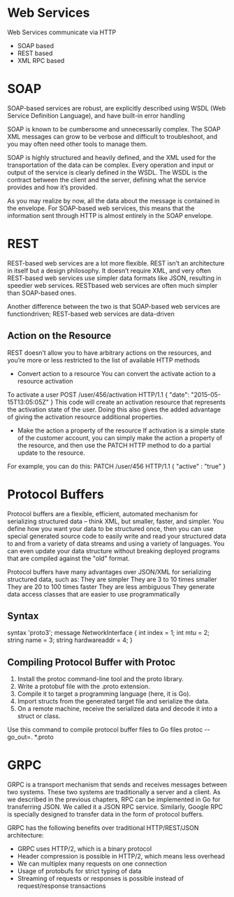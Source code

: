 # Web Services
Web Services communicate via HTTP
- SOAP based
- REST based
- XML RPC based 

# SOAP
SOAP-based services are robust, are explicitly described using WSDL
(Web Service Definition Language), and have built-in error handling

SOAP is known to be cumbersome and unnecessarily complex. The SOAP XML
messages can grow to be verbose and difficult to troubleshoot, and you may often
need other tools to manage them.

SOAP is highly structured and heavily defined, and the XML used for the transportation
of the data can be complex. Every operation and input or output of the service
is clearly defined in the WSDL. The WSDL is the contract between the client and the
server, defining what the service provides and how it’s provided.

As you may realize by now, all the data about the message is contained in the envelope.
For SOAP-based web services, this means that the information sent through
HTTP is almost entirely in the SOAP envelope.


# REST

REST-based web services are a lot more flexible. REST isn’t an architecture in itself
but a design philosophy. It doesn’t require XML, and very often REST-based web services
use simpler data formats like JSON, resulting in speedier web services. RESTbased
web services are often much simpler than SOAP-based ones.

Another difference between the two is that SOAP-based web services are functiondriven;
REST-based web services are data-driven

## Action on the Resource
REST doesn’t allow you to have arbitrary actions on the resources, and you’re more or less restricted to the list of available HTTP methods

- Convert action to a resource 
You can convert the activate action to a resource activation

To activate a user 
POST /user/456/activation HTTP/1.1
{ "date": "2015-05-15T13:05:05Z" }
This code will create an activation resource that represents the activation state of the
user. Doing this also gives the added advantage of giving the activation resource additional
properties.

- Make the action a property of the resource
If activation is a simple state of the customer account, you can simply make the action
a property of the resource, and then use the PATCH HTTP method to do a partial update to the resource. 

For example, you can do this:
PATCH /user/456 HTTP/1.1
{ "active" : "true" }

# Protocol Buffers
Protocol buffers are a flexible, efficient, automated mechanism for serializing structured
data – think XML, but smaller, faster, and simpler. You define how you want your data to
be structured once, then you can use special generated source code to easily write and read
your structured data to and from a variety of data streams and using a variety of
languages. You can even update your data structure without breaking deployed programs
that are compiled against the "old" format.

Protocol buffers have many advantages over JSON/XML for serializing structured data,
such as:
They are simpler
They are 3 to 10 times smaller
They are 20 to 100 times faster
They are less ambiguous
They generate data access classes that are easier to use programmatically

## Syntax
syntax 'proto3';
message NetworkInterface {
int index = 1;
int mtu = 2;
string name = 3;
string hardwareaddr = 4;
}


## Compiling Protocol Buffer with Protoc
1. Install the protoc command-line tool and the proto library.
2. Write a protobuf file with the .proto extension.
3. Compile it to target a programming language (here, it is Go).
4. Import structs from the generated target file and serialize the data.
5. On a remote machine, receive the serialized data and decode it into a struct or
class.

Use this command to compile protocol buffer files to Go files 
protoc --go_out=. *.proto


# GRPC

GRPC is a transport mechanism that sends and receives messages between two systems.
These two systems are traditionally a server and a client. As we described in the previous
chapters, RPC can be implemented in Go for transferring JSON. We called it a JSON RPC
service. Similarly, Google RPC is specially designed to transfer data in the form of protocol
buffers.

GRPC has the following benefits over traditional HTTP/REST/JSON architecture:
- GRPC uses HTTP/2, which is a binary protocol
- Header compression is possible in HTTP/2, which means less overhead
- We can multiplex many requests on one connection
- Usage of protobufs for strict typing of data
- Streaming of requests or responses is possible instead of request/response transactions

